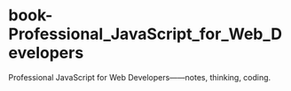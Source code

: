 # book-Professional_JavaScript_for_Web_Developers
Professional JavaScript for Web Developers——notes, thinking, coding.
